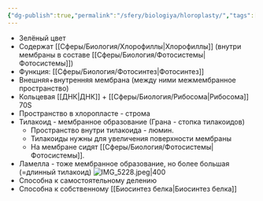 ```yaml
---
{"dg-publish":true,"permalink":"/sfery/biologiya/hloroplasty/","tags":["Общаябиология"]}
---
```


- Зелёный цвет
- Содержат [[Сферы/Биология/Хлорофиллы\|Хлорофиллы]] (внутри мембраны в составе [[Сферы/Биология/Фотосистемы\|Фотосистемы]])
- Функция: [[Сферы/Биология/Фотосинтез\|Фотосинтез]]
- Внешняя+внутренняя мембрана (между ними межмембранное пространство)
- Кольцевая [[ДНК\|ДНК]] + [[Сферы/Биология/Рибосома\|Рибосома]] 70S 
- Пространство в хлоропласте - строма 
- Тилакоид - мембранное образование (Грана - стопка тилакоидов)
	- Пространство внутри тилакоида - люмин. 
	- Тилакоиды нужны для увеличения поверхности мембраны
	- На мембране сидят [[Сферы/Биология/Фотосистемы\|Фотосистемы]].
- Ламелла - тоже мембранное образование, но более большая (=длинный тилакоид)
![IMG_5228.jpeg|400](/img/user/%D0%90%D1%80%D1%85%D0%B8%D0%B2/%D0%9A%D1%8D%D1%88/IMG_5228.jpeg)
- Способна к самостоятельному делению
- Способна к собственному [[Биосинтез белка\|Биосинтез белка]]